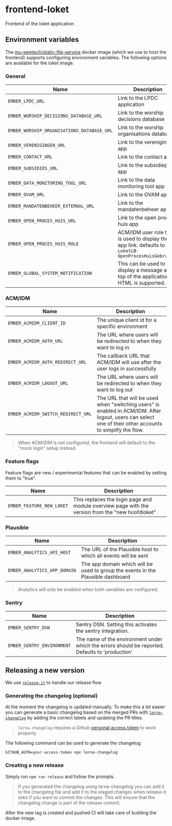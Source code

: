 # frontend-loket

Frontend of the loket application

## Environment variables

The [mu-semtech/static-file-service](https://github.com/mu-semtech/static-file-service?tab=readme-ov-file#set-environment-variables-on-the-static-file-service) docker image (which we use to host the frontend) supports configuring environment variables. The following options are available for the loket image.

### General

| Name                                       | Description                                                                                           |
| ------------------------------------------ | ----------------------------------------------------------------------------------------------------- |
| `EMBER_LPDC_URL`                           | Link to the LPDC application                                                                          |
| `EMBER_WORSHIP_DECISIONS_DATABASE_URL`     | Link to the worship decisions database                                                                |
| `EMBER_WORSHIP_ORGANISATIONS_DATABASE_URL` | Link to the worship organisations database                                                            |
| `EMBER_VERENIGINGEN_URL`                   | Link to the verenigingen app                                                                          |
| `EMBER_CONTACT_URL`                        | Link to the contact app                                                                               |
| `EMBER_SUBSIDIES_URL`                      | Link to the subsidiepunt app                                                                          |
| `EMBER_DATA_MONITORING_TOOL_URL`           | Link to the data monitoring tool app                                                                  |
| `EMBER_OVAM_URL`                           | Link to the OVAM app                                                                                  |
| `EMBER_MANDATENBEHEER_EXTERNAL_URL`        | Link to the mandatenbeheer app                                                                        |
| `EMBER_OPEN_PROCES_HUIS_URL`               | Link to the open proces huis app                                                                      |
| `EMBER_OPEN_PROCES_HUIS_ROLE`              | ACM/IDM user role that is used to display the app link. defaults to `LoketLB-OpenProcesHuisGebruiker` |
| `EMBER_GLOBAL_SYSTEM_NOTIFICATION`         | This can be used to display a message at the top of the application. HTML is supported.               |

### ACM/IDM

| Name                               | Description                                                                                                                                              |
| ---------------------------------- | -------------------------------------------------------------------------------------------------------------------------------------------------------- |
| `EMBER_ACMIDM_CLIENT_ID`           | The unique client id for a specific environment                                                                                                          |
| `EMBER_ACMIDM_AUTH_URL`            | The URL where users will be redirected to when they want to log in                                                                                       |
| `EMBER_ACMIDM_AUTH_REDIRECT_URL`   | The callback URL that ACM/IDM will use after the user logs in successfully                                                                               |
| `EMBER_ACMIDM_LOGOUT_URL`          | The URL where users will be redirected to when they want to log out                                                                                      |
| `EMBER_ACMIDM_SWITCH_REDIRECT_URL` | The URL that will be used when "switching users" is enabled in ACM/IDM. After logout, users can select one of their other accounts to simplify the flow. |

> When ACM/IDM is not configured, the frontend will default to the "mock login" setup instead.

### Feature flags

Feature flags are new / experimental features that can be enabled by setting them to "true".

| Name                      | Description                                                                                      |
| ------------------------- | ------------------------------------------------------------------------------------------------ |
| `EMBER_FEATURE_NEW_LOKET` | This replaces the login page and module overview page with the version from the "new hoofdloket" |

### Plausible

| Name                         | Description                                                                      |
| ---------------------------- | -------------------------------------------------------------------------------- |
| `EMBER_ANALYTICS_API_HOST`   | The URL of the Plausible host to which all events will be sent                   |
| `EMBER_ANALYTICS_APP_DOMAIN` | The app domain which will be used to group the events in the Plausible dashboard |

> Analytics will only be enabled when both variables are configured.

### Sentry

| Name                       | Description                                                                                     |
| -------------------------- | ----------------------------------------------------------------------------------------------- |
| `EMBER_SENTRY_DSN`         | Sentry DSN. Setting this activates the sentry integration.                                      |
| `EMBER_SENTRY_ENVIRONMENT` | The name of the environment under which the errors should be reported. Defaults to 'production' |

## Releasing a new version

We use [`release-it`](https://github.com/release-it/release-it) to handle our release flow

### Generating the changelog (optional)

At the moment the changelog is updated manually. To make this a bit easier you can generate a basic changelog based on the merged PRs with [`lerna-changelog`](https://github.com/lerna/lerna-changelog) by adding the correct labels and updating the PR titles.

> `lerna-changelog` requires a Github [personal access token](https://docs.github.com/en/authentication/keeping-your-account-and-data-secure/creating-a-personal-access-token) to work properly.

The following command can be used to generate the changelog:

`GITHUB_AUTH=your-access-token npx lerna-changelog`

### Creating a new release

Simply run `npm run release` and follow the prompts.

> If you generated the changelog using lerna-changelog you can add it to the changelog file and add it to the staged changes when release-it asks if you want to commit the changes. This will ensure that the changelog change is part of the release commit.

After the new tag is created and pushed CI will take care of building the docker image.
